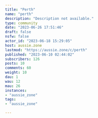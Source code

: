 ```yaml
---
title: "Perth" 
name: "perth"
description: "Description not available."
type: community
date: "2023-06-26 17:51:46"
draft: false
nsfw: false
actor_id: "2023-06-18 15:29:05"
host: aussie.zone
lastmod: "https://aussie.zone/c/perth"
published: "2023-06-10 02:44:02"
subscribers: 126
posts: 10
comments: 60
weight: 10
dau: 1
wau: 12
mau: 26
instances:
- "aussie_zone"
tags: 
- "aussie_zone"

---
```

